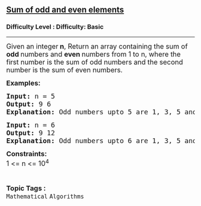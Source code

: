 <h2><a href="https://www.geeksforgeeks.org/problems/sum-of-odd-and-even-elements3033/1">Sum of odd and even elements</a></h2><h3>Difficulty Level : Difficulty: Basic</h3><hr><div class="problems_problem_content__Xm_eO" bis_skin_checked="1"><p><span style="font-size: 18px;">Given an integer<strong> n</strong>, Return an array containing the sum of <strong>odd </strong>numbers and <strong>even </strong>numbers from 1 to n, </span><span style="font-size: 18px;">where the first number is the sum of odd numbers and the second number is the sum of even numbers.</span></p>
<p><span style="font-size: 18px;"><strong>Examples:</strong></span></p>
<pre><span style="font-size: 18px;"><strong>Input: </strong>n =<strong> </strong>5
<strong>Output: </strong>9 6
<strong>Explanation: </strong>Odd numbers upto 5 are 1, 3, 5 and their sum = 1 + 3 + 5 = 9.Even numbers upto 5 are 2 and 4 and their sum = 2 + 4 = 6.</span>
</pre>
<pre><span style="font-size: 18px;"><strong>Input: </strong>n =<strong> </strong>6
<strong>Output: </strong>9 12</span>
<span style="font-size: 18px;"><strong>Explanation: </strong>Odd numbers upto 6 are 1, 3, 5 and their sum = 1 + 3 + 5 = 9.Even numbers upto 5 are 2 , 4 and 6 and their  sum = 2 + 4 + 6  = 12.</span>
</pre>
<p><span style="font-size: 18px;"><strong>Constraints:</strong><br>1 &lt;= n &lt;= 10<sup>4</sup></span></p></div><br><p><span style=font-size:18px><strong>Topic Tags : </strong><br><code>Mathematical</code>&nbsp;<code>Algorithms</code>&nbsp;